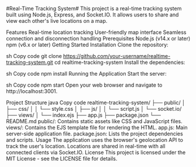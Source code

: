 #Real-Time Tracking System#
This project is a real-time tracking system built using Node.js, Express, and Socket.IO. It allows users to share and view each other's live locations on a map.

Features
Real-time location tracking
User-friendly map interface
Seamless connection and disconnection handling
Prerequisites
Node.js (v14.x or later)
npm (v6.x or later)
Getting Started
Installation
Clone the repository:

sh
Copy code
git clone https://github.com/your-username/realtime-tracking-system.git
cd realtime-tracking-system
Install the dependencies:

sh
Copy code
npm install
Running the Application
Start the server:

sh
Copy code
npm start
Open your web browser and navigate to http://localhost:3001.

Project Structure
java
Copy code
realtime-tracking-system/
├── public/
│   ├── css/
│   │   └── style.css
│   ├── js/
│   │   └── script.js
│   └── socket.io/
├── views/
│   └── index.ejs
├── app.js
├── package.json
└── README.md
public/: Contains static assets like CSS and JavaScript files.
views/: Contains the EJS template file for rendering the HTML.
app.js: Main server-side application file.
package.json: Lists the project dependencies and scripts.
Usage
The application uses the browser's geolocation API to track the user's location.
Locations are shared in real-time with all connected clients via Socket.IO.
License
This project is licensed under the MIT License - see the LICENSE file for details.

